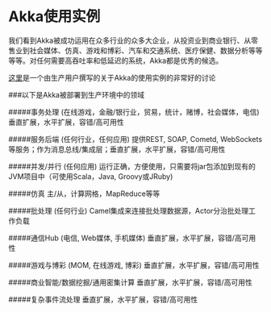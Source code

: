 # Akka使用实例

我们看到Akka被成功运用在众多行业的众多大企业，从投资业到商业银行、从零售业到社会媒体、仿真、游戏和博彩、汽车和交通系统、医疗保健、数据分析等等等等。对任何需要高吞吐率和低延迟的系统，Akka都是优秀的候选。

[这里](http://stackoverflow.com/questions/4493001/good-use-case-for-akka/4494512#4494512)是一个由生产用户撰写的关于Akka的使用实例的非常好的讨论

###以下是Akka被部署到生产环境中的领域

#####事务处理 (在线游戏，金融/银行业，贸易，统计，赌博，社会媒体，电信)
垂直扩展，水平扩展，容错/高可用性

#####服务后端 (任何行业，任何应用)
提供REST, SOAP, Cometd, WebSockets 等服务；作为消息总线/集成层；垂直扩展，水平扩展，容错/高可用性

#####并发/并行 (任何应用)
运行正确，方便使用，只需要将jar包添加到现有的JVM项目中（可使用Scala，Java, Groovy或JRuby)

#####仿真
主/从，计算网格，MapReduce等等

#####批处理 (任何行业)
Camel集成来连接批处理数据源，Actor分治批处理工作负载

#####通信Hub (电信, Web媒体, 手机媒体)
垂直扩展，水平扩展，容错/高可用性

#####游戏与博彩 (MOM, 在线游戏, 博彩)
垂直扩展，水平扩展，容错/高可用性

#####商业智能/数据挖掘/通用密集计算
垂直扩展，水平扩展，容错/高可用性

#####复杂事件流处理
垂直扩展，水平扩展，容错/高可用性

